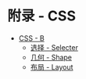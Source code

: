 # 附录 - CSS

* [CSS - B](css_b.md)
   * [选择 - Selecter](css_selecter.md)
   * [几何 - Shape](css_shape.md)
   * [布局 - Layout](css_layout.md)
